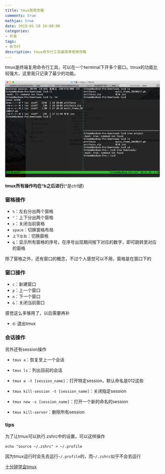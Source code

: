 ```yaml
---
title: tmux简易攻略
comments: true
mathjax: true
date: 2019-01-18 16:00:00
categories:
- 开发
tags:
- 命令行
description: tmux命令行工具最简单使用攻略
---
```


tmux是终端复用命令行工具，可以在一个terminal下开多个窗口。tmux的功能比较强大，这里我只记录了最少的功能。

![tmux](/images/tmux.png)

**tmux所有操作均在^b之后进行**(^是ctrl键)

### 窗格操作

- `%`：左右分出两个窗格
- `"`：上下分出两个窗格
- `x`：关闭当前窗格
- `space`：切换窗格布局
- `上下左右`：切换窗格
- `q`：显示所有窗格的序号，在序号出现期间按下对应的数字，即可跳转至对应的窗格

除了窗格之外，还有窗口的概念，不过个人感觉可以不用，窗格是在窗口下的

### 窗口操作

- `c`：新建窗口
- `p`：上一个窗口
- `n`：下一个窗口
- `&`：关闭当前窗口

感觉这么多够用了，以后需要再补

- `d`: 退出tmux

### 会话操作

另外还有session操作

- `tmux a`：恢复至上一个会话

- `tmux ls`：列出目前的会话

- `tmux a -t [session_name]`：打开特定session，默认命名是012这些

- `tmux kill-session -t [session_name]`：关闭指定session

- `tmux new -s [session_name]`：打开一个新的命名的session

- `tmux kill-server`：删除所有session

### tips

为了让tmux可以执行.zshrc中的设置，可以这样操作

`echo "source ~/.zshrc" > ~/.profile`

因为tmux运行时会先去运行`~/.profile`的，而`~/.zshrc`似乎不会去运行

[十分钟学会tmux](https://www.cnblogs.com/kaiye/p/6275207.html)